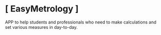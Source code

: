 # [ EasyMetrology ]

APP to help students and professionals who need to make calculations and set various measures in day-to-day.

